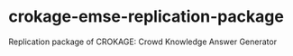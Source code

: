 # crokage-emse-replication-package
Replication package of CROKAGE: Crowd Knowledge Answer Generator 
